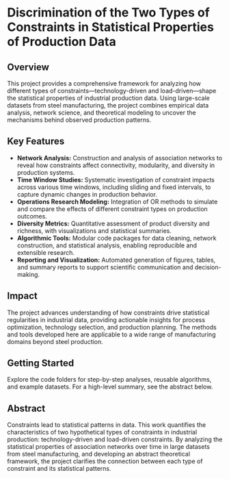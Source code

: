 
# Discrimination of the Two Types of Constraints in Statistical Properties of Production Data

## Overview
This project provides a comprehensive framework for analyzing how different types of constraints—technology-driven and load-driven—shape the statistical properties of industrial production data. Using large-scale datasets from steel manufacturing, the project combines empirical data analysis, network science, and theoretical modeling to uncover the mechanisms behind observed production patterns.

## Key Features
- **Network Analysis:** Construction and analysis of association networks to reveal how constraints affect connectivity, modularity, and diversity in production systems.
- **Time Window Studies:** Systematic investigation of constraint impacts across various time windows, including sliding and fixed intervals, to capture dynamic changes in production behavior.
- **Operations Research Modeling:** Integration of OR methods to simulate and compare the effects of different constraint types on production outcomes.
- **Diversity Metrics:** Quantitative assessment of product diversity and richness, with visualizations and statistical summaries.
- **Algorithmic Tools:** Modular code packages for data cleaning, network construction, and statistical analysis, enabling reproducible and extensible research.
- **Reporting and Visualization:** Automated generation of figures, tables, and summary reports to support scientific communication and decision-making.

## Impact
The project advances understanding of how constraints drive statistical regularities in industrial data, providing actionable insights for process optimization, technology selection, and production planning. The methods and tools developed here are applicable to a wide range of manufacturing domains beyond steel production.

## Getting Started
Explore the code folders for step-by-step analyses, reusable algorithms, and example datasets. For a high-level summary, see the abstract below.

## Abstract
Constraints lead to statistical patterns in data. This work quantifies the characteristics of two hypothetical types of constraints in industrial production: technology-driven and load-driven constraints. By analyzing the statistical properties of association networks over time in large datasets from steel manufacturing, and developing an abstract theoretical framework, the project clarifies the connection between each type of constraint and its statistical patterns.
